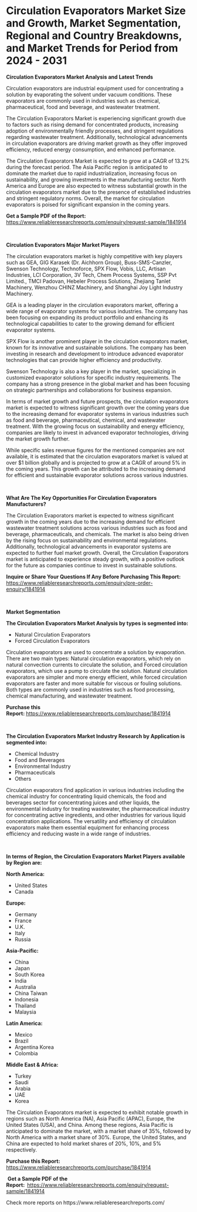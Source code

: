 <p><h1>Circulation Evaporators Market Size and Growth, Market Segmentation, Regional and Country Breakdowns, and Market Trends for Period from 2024 -  2031</h1></p><p><strong>Circulation Evaporators Market Analysis and Latest Trends</strong></p>
<p><p>Circulation evaporators are industrial equipment used for concentrating a solution by evaporating the solvent under vacuum conditions. These evaporators are commonly used in industries such as chemical, pharmaceutical, food and beverage, and wastewater treatment.</p><p>The Circulation Evaporators Market is experiencing significant growth due to factors such as rising demand for concentrated products, increasing adoption of environmentally friendly processes, and stringent regulations regarding wastewater treatment. Additionally, technological advancements in circulation evaporators are driving market growth as they offer improved efficiency, reduced energy consumption, and enhanced performance.</p><p>The Circulation Evaporators Market is expected to grow at a CAGR of 13.2% during the forecast period. The Asia Pacific region is anticipated to dominate the market due to rapid industrialization, increasing focus on sustainability, and growing investments in the manufacturing sector. North America and Europe are also expected to witness substantial growth in the circulation evaporators market due to the presence of established industries and stringent regulatory norms. Overall, the market for circulation evaporators is poised for significant expansion in the coming years.</p></p>
<p><strong>Get a Sample PDF of the Report:&nbsp;</strong> <a href="https://www.reliableresearchreports.com/enquiry/request-sample/1841914">https://www.reliableresearchreports.com/enquiry/request-sample/1841914</a></p>
<p>&nbsp;</p>
<p><strong>Circulation Evaporators Major Market Players</strong></p>
<p><p>The circulation evaporators market is highly competitive with key players such as GEA, GIG Karasek (Dr. Aichhorn Group), Buss-SMS-Canzler, Swenson Technology, Technoforce, SPX Flow, Vobis, LLC, Artisan Industries, LCI Corporation, 3V Tech, Chem Process Systems, SSP Pvt Limited., TMCI Padovan, Hebeler Process Solutions, Zhejiang Tanlet Machinery, Wenzhou CHINZ Machinery, and Shanghai Joy Light Industry Machinery.</p><p>GEA is a leading player in the circulation evaporators market, offering a wide range of evaporator systems for various industries. The company has been focusing on expanding its product portfolio and enhancing its technological capabilities to cater to the growing demand for efficient evaporator systems.</p><p>SPX Flow is another prominent player in the circulation evaporators market, known for its innovative and sustainable solutions. The company has been investing in research and development to introduce advanced evaporator technologies that can provide higher efficiency and productivity.</p><p>Swenson Technology is also a key player in the market, specializing in customized evaporator solutions for specific industry requirements. The company has a strong presence in the global market and has been focusing on strategic partnerships and collaborations for business expansion.</p><p>In terms of market growth and future prospects, the circulation evaporators market is expected to witness significant growth over the coming years due to the increasing demand for evaporator systems in various industries such as food and beverage, pharmaceutical, chemical, and wastewater treatment. With the growing focus on sustainability and energy efficiency, companies are likely to invest in advanced evaporator technologies, driving the market growth further.</p><p>While specific sales revenue figures for the mentioned companies are not available, it is estimated that the circulation evaporators market is valued at over $1 billion globally and is projected to grow at a CAGR of around 5% in the coming years. This growth can be attributed to the increasing demand for efficient and sustainable evaporator solutions across various industries.</p></p>
<p>&nbsp;</p>
<p><strong>What Are The Key Opportunities For Circulation Evaporators Manufacturers?</strong></p>
<p><p>The Circulation Evaporators market is expected to witness significant growth in the coming years due to the increasing demand for efficient wastewater treatment solutions across various industries such as food and beverage, pharmaceuticals, and chemicals. The market is also being driven by the rising focus on sustainability and environmental regulations. Additionally, technological advancements in evaporator systems are expected to further fuel market growth. Overall, the Circulation Evaporators market is anticipated to experience steady growth, with a positive outlook for the future as companies continue to invest in sustainable solutions.</p></p>
<p><strong>Inquire or Share Your Questions If Any Before Purchasing This Report:</strong> <a href="https://www.reliableresearchreports.com/enquiry/pre-order-enquiry/1841914">https://www.reliableresearchreports.com/enquiry/pre-order-enquiry/1841914</a></p>
<p>&nbsp;</p>
<p><strong>Market Segmentation</strong></p>
<p><strong>The Circulation Evaporators Market Analysis by types is segmented into:</strong></p>
<p><ul><li>Natural Circulation Evaporators</li><li>Forced Circulation Evaporators</li></ul></p>
<p><p>Circulation evaporators are used to concentrate a solution by evaporation. There are two main types: Natural circulation evaporators, which rely on natural convection currents to circulate the solution, and Forced circulation evaporators, which use a pump to circulate the solution. Natural circulation evaporators are simpler and more energy efficient, while forced circulation evaporators are faster and more suitable for viscous or fouling solutions. Both types are commonly used in industries such as food processing, chemical manufacturing, and wastewater treatment.</p></p>
<p><strong>Purchase this Report:&nbsp;</strong><a href="https://www.reliableresearchreports.com/purchase/1841914">https://www.reliableresearchreports.com/purchase/1841914</a></p>
<p>&nbsp;</p>
<p><strong>The Circulation Evaporators Market Industry Research by Application is segmented into:</strong></p>
<p><ul><li>Chemical Industry</li><li>Food and Beverages</li><li>Environmental Industry</li><li>Pharmaceuticals</li><li>Others</li></ul></p>
<p><p>Circulation evaporators find application in various industries including the chemical industry for concentrating liquid chemicals, the food and beverages sector for concentrating juices and other liquids, the environmental industry for treating wastewater, the pharmaceutical industry for concentrating active ingredients, and other industries for various liquid concentration applications. The versatility and efficiency of circulation evaporators make them essential equipment for enhancing process efficiency and reducing waste in a wide range of industries.</p></p>
<p>&nbsp;</p>
<p><strong>In terms of Region, the Circulation Evaporators Market Players available by Region are:</strong></p>
<p>
    <p> <strong> North America: </strong>
        <ul>
            <li>United States</li>
            <li>Canada</li>
        </ul>
        </p> 
    <p> <strong> Europe: </strong>
        <ul>
            <li>Germany</li>
            <li>France</li>
            <li>U.K.</li>
            <li>Italy</li>
            <li>Russia</li>
        </ul>
        </p> 
    <p> <strong> Asia-Pacific: </strong>
        <ul>
            <li>China</li>
            <li>Japan</li>
            <li>South Korea</li>
            <li>India</li>
            <li>Australia</li>
            <li>China Taiwan</li>
            <li>Indonesia</li>
            <li>Thailand</li>
            <li>Malaysia</li>
        </ul>
        </p> 
    <p> <strong> Latin America: </strong>
        <ul>
            <li>Mexico</li>
            <li>Brazil</li>
            <li>Argentina Korea</li>
            <li>Colombia</li>
        </ul>
        </p> 
    <p> <strong> Middle East & Africa: </strong>
        <ul>
            <li>Turkey</li>
            <li>Saudi</li>
            <li>Arabia</li>
            <li>UAE</li>
            <li>Korea</li>
        </ul>
    </p>
    </p>
<p><p>The Circulation Evaporators market is expected to exhibit notable growth in regions such as North America (NA), Asia Pacific (APAC), Europe, the United States (USA), and China. Among these regions, Asia Pacific is anticipated to dominate the market, with a market share of 35%, followed by North America with a market share of 30%. Europe, the United States, and China are expected to hold market shares of 20%, 10%, and 5% respectively.</p></p>
<p><strong>Purchase this Report: </strong><a href="https://www.reliableresearchreports.com/purchase/1841914">https://www.reliableresearchreports.com/purchase/1841914</a></p>
<p>&nbsp;<strong>Get a Sample PDF of the Report:&nbsp;&nbsp;</strong><a href="https://www.reliableresearchreports.com/enquiry/request-sample/1841914">https://www.reliableresearchreports.com/enquiry/request-sample/1841914</a></p>
<p><strong></strong></p>
<p>Check more reports on https://www.reliableresearchreports.com/</p>